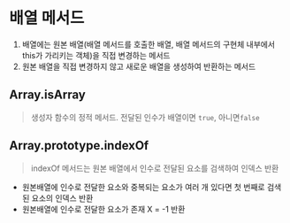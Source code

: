 # 배열 메서드

1. 배열에는 원본 배열(배열 메서드를 호출한 배열, 배열 메서드의 구현체 내부에서 this가 가리키는 객체)을 직접 변경하는 메서드
2. 원본 배열을 직접 변경하지 않고 새로운 배열을 생성하여 반환하는 메서드

## Array.isArray

> 생성자 함수의 정적 메서드. 전달된 인수가 배열이면 `true`, 아니면`false`

## Array.prototype.indexOf

> indexOf 메서드는 원본 배열에서 인수로 전달된 요소를 검색하여 인덱스 반환

- 원본배열에 인수로 전달한 요소와 중복되는 요소가 여러 개 있다면 첫 번째로 검색된 요소의 인덱스 반환
- 원본배열에 인수로 전달한 요소가 존재 X = -1 반환
